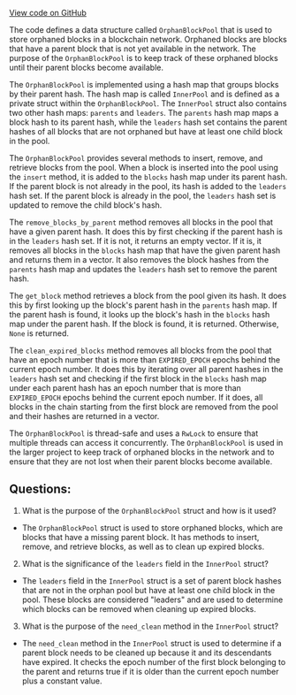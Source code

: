 [View code on GitHub](https://github.com/nervosnetwork/ckb/sync/src/orphan_block_pool.rs)

The code defines a data structure called `OrphanBlockPool` that is used to store orphaned blocks in a blockchain network. Orphaned blocks are blocks that have a parent block that is not yet available in the network. The purpose of the `OrphanBlockPool` is to keep track of these orphaned blocks until their parent blocks become available.

The `OrphanBlockPool` is implemented using a hash map that groups blocks by their parent hash. The hash map is called `InnerPool` and is defined as a private struct within the `OrphanBlockPool`. The `InnerPool` struct also contains two other hash maps: `parents` and `leaders`. The `parents` hash map maps a block hash to its parent hash, while the `leaders` hash set contains the parent hashes of all blocks that are not orphaned but have at least one child block in the pool.

The `OrphanBlockPool` provides several methods to insert, remove, and retrieve blocks from the pool. When a block is inserted into the pool using the `insert` method, it is added to the `blocks` hash map under its parent hash. If the parent block is not already in the pool, its hash is added to the `leaders` hash set. If the parent block is already in the pool, the `leaders` hash set is updated to remove the child block's hash.

The `remove_blocks_by_parent` method removes all blocks in the pool that have a given parent hash. It does this by first checking if the parent hash is in the `leaders` hash set. If it is not, it returns an empty vector. If it is, it removes all blocks in the `blocks` hash map that have the given parent hash and returns them in a vector. It also removes the block hashes from the `parents` hash map and updates the `leaders` hash set to remove the parent hash.

The `get_block` method retrieves a block from the pool given its hash. It does this by first looking up the block's parent hash in the `parents` hash map. If the parent hash is found, it looks up the block's hash in the `blocks` hash map under the parent hash. If the block is found, it is returned. Otherwise, `None` is returned.

The `clean_expired_blocks` method removes all blocks from the pool that have an epoch number that is more than `EXPIRED_EPOCH` epochs behind the current epoch number. It does this by iterating over all parent hashes in the `leaders` hash set and checking if the first block in the `blocks` hash map under each parent hash has an epoch number that is more than `EXPIRED_EPOCH` epochs behind the current epoch number. If it does, all blocks in the chain starting from the first block are removed from the pool and their hashes are returned in a vector.

The `OrphanBlockPool` is thread-safe and uses a `RwLock` to ensure that multiple threads can access it concurrently. The `OrphanBlockPool` is used in the larger project to keep track of orphaned blocks in the network and to ensure that they are not lost when their parent blocks become available.
## Questions: 
 1. What is the purpose of the `OrphanBlockPool` struct and how is it used?
- The `OrphanBlockPool` struct is used to store orphaned blocks, which are blocks that have a missing parent block. It has methods to insert, remove, and retrieve blocks, as well as to clean up expired blocks.

2. What is the significance of the `leaders` field in the `InnerPool` struct?
- The `leaders` field in the `InnerPool` struct is a set of parent block hashes that are not in the orphan pool but have at least one child block in the pool. These blocks are considered "leaders" and are used to determine which blocks can be removed when cleaning up expired blocks.

3. What is the purpose of the `need_clean` method in the `InnerPool` struct?
- The `need_clean` method in the `InnerPool` struct is used to determine if a parent block needs to be cleaned up because it and its descendants have expired. It checks the epoch number of the first block belonging to the parent and returns true if it is older than the current epoch number plus a constant value.